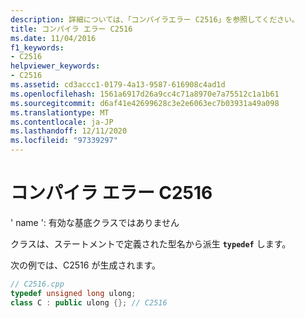 ```yaml
---
description: 詳細については、「コンパイラエラー C2516」を参照してください。
title: コンパイラ エラー C2516
ms.date: 11/04/2016
f1_keywords:
- C2516
helpviewer_keywords:
- C2516
ms.assetid: cd3accc1-0179-4a13-9587-616908c4ad1d
ms.openlocfilehash: 1561a6917d26a9cc4c71a8970e7a75512c1a1b61
ms.sourcegitcommit: d6af41e42699628c3e2e6063ec7b03931a49a098
ms.translationtype: MT
ms.contentlocale: ja-JP
ms.lasthandoff: 12/11/2020
ms.locfileid: "97339297"
---
```

# <a name="compiler-error-c2516"></a>コンパイラ エラー C2516

' name ': 有効な基底クラスではありません

クラスは、ステートメントで定義された型名から派生 **`typedef`** します。

次の例では、C2516 が生成されます。

```cpp
// C2516.cpp
typedef unsigned long ulong;
class C : public ulong {}; // C2516
```

